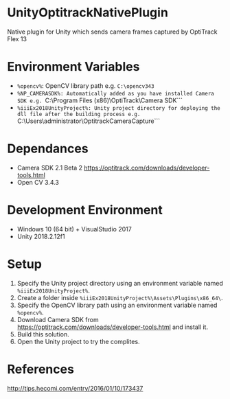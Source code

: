 # UnityOptitrackNativePlugin
Native plugin for Unity which sends camera frames captured by OptiTrack Flex 13

# Environment Variables
* ```%opencv%```: OpenCV library path e.g. ```C:\opencv343```
* ```%NP_CAMERASDK%: Automatically added as you have installed Camera SDK e.g. ```C:\Program Files (x86)\OptiTrack\Camera SDK\```
* ```%iiiEx2018UnityProject%: Unity project directory for deploying the dll file after the building process e.g. ```C:\Users\administrator\OptitrackCameraCapture```

# Dependances
* Camera SDK 2.1 Beta 2 https://optitrack.com/downloads/developer-tools.html
* Open CV 3.4.3

# Development Environment
* Windows 10 (64 bit) + VisualStudio 2017
* Unity 2018.2.12f1

# Setup
1. Specify the Unity project directory using an environment variable named ```%iiiEx2018UnityProject%```.
2. Create a folder inside ```%iiiEx2018UnityProject%\Assets\Plugins\x86_64\```.
3. Specify the OpenCV library path using an environment variable named ```%opencv%```.
4. Download Camera SDK from https://optitrack.com/downloads/developer-tools.html and install it.
4. Build this solution.
5. Open the Unity project to try the complites.

# References
http://tips.hecomi.com/entry/2016/01/10/173437
